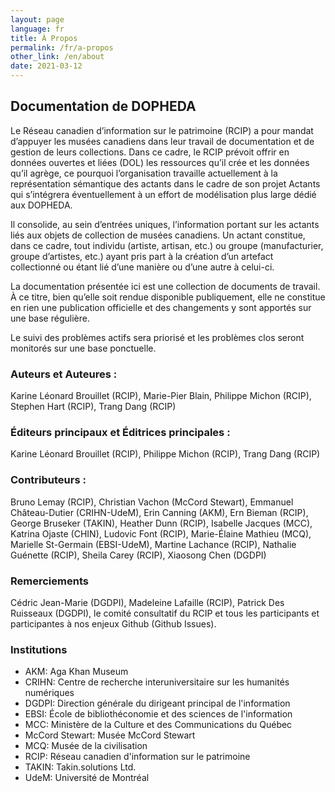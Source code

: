 ```yaml
---
layout: page
language: fr
title: À Propos
permalink: /fr/a-propos
other_link: /en/about
date: 2021-03-12
---
```

<!-- [Version française](#documentation-du-modele-collections) -->

## Documentation de DOPHEDA

Le Réseau canadien d’information sur le patrimoine (RCIP) a pour mandat d’appuyer les musées canadiens dans leur travail de documentation et de gestion de leurs collections. Dans ce cadre, le RCIP prévoit offrir en données ouvertes et liées (DOL) les ressources qu’il crée et les données qu’il agrège, ce pourquoi l’organisation travaille actuellement à la représentation sémantique des actants dans le cadre de son projet Actants qui s’intégrera éventuellement à un effort de modélisation plus large dédié aux DOPHEDA. 

Il consolide, au sein d’entrées uniques, l’information portant sur les actants liés aux objets de collection de musées canadiens. Un actant constitue, dans ce cadre, tout individu (artiste, artisan, etc.) ou groupe (manufacturier, groupe d’artistes, etc.) ayant pris part à la création d’un artefact collectionné ou étant lié d’une manière ou d’une autre à celui-ci. 

La documentation présentée ici est une collection de documents de travail. À ce titre, bien qu’elle soit rendue disponible publiquement, elle  ne constitue en rien une publication officielle et des changements y sont apportés sur une base régulière. 

Le suivi des problèmes actifs sera priorisé et les problèmes clos seront monitorés sur une base ponctuelle. 

### Auteurs et Auteures :

Karine Léonard Brouillet (RCIP), Marie-Pier Blain, Philippe Michon (RCIP), Stephen Hart (RCIP), Trang Dang (RCIP)

### Éditeurs principaux et Éditrices principales : 

Karine Léonard Brouillet (RCIP), Philippe Michon (RCIP), Trang Dang (RCIP)

### Contributeurs : 

Bruno Lemay (RCIP), Christian Vachon (McCord Stewart), Emmanuel Château-Dutier (CRIHN-UdeM), Erin Canning (AKM), Ern Bieman (RCIP), George Bruseker (TAKIN), Heather Dunn (RCIP), Isabelle Jacques (MCC), Katrina Ojaste (CHIN), Ludovic Font (RCIP), Marie-Élaine Mathieu (MCQ), Marielle St-Germain (EBSI-UdeM), Martine Lachance (RCIP), Nathalie Guénette (RCIP), Sheila Carey (RCIP), Xiaosong Chen (DGDPI)

### Remerciements

Cédric Jean-Marie (DGDPI), Madeleine Lafaille (RCIP), Patrick Des Ruisseaux (DGDPI), le comité consultatif du RCIP et tous les participants et participantes à nos enjeux Github (Github Issues).

### Institutions

* AKM: Aga Khan Museum 
* CRIHN: Centre de recherche interuniversitaire sur les humanités numériques
* DGDPI: Direction générale du dirigeant principal de l'information 
* EBSI: École de bibliothéconomie et des sciences de l'information
* MCC: Ministère de la Culture et des Communications du Québec
* McCord Stewart: Musée McCord Stewart
* MCQ: Musée de la civilisation 
* RCIP: Réseau canadien d'information sur le patrimoine  
* TAKIN: Takin.solutions Ltd.
* UdeM: Université de Montréal
